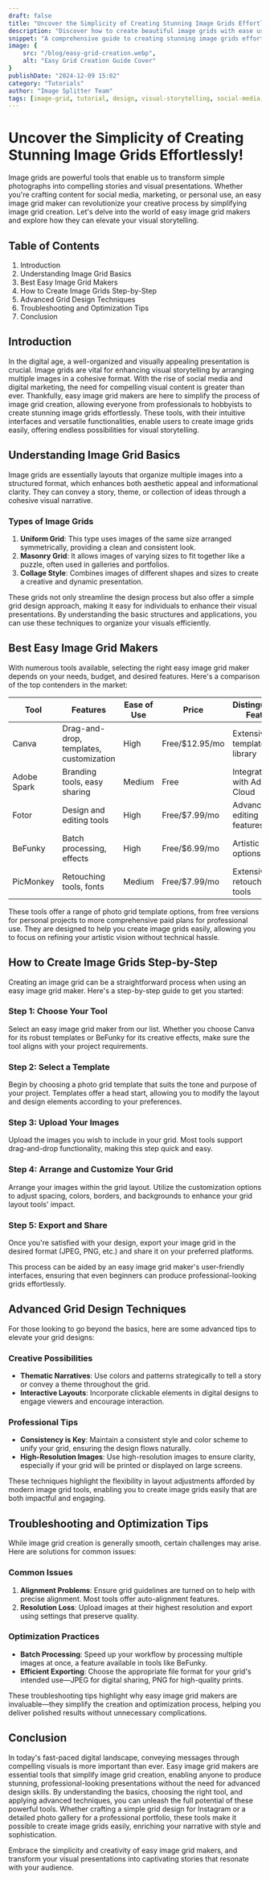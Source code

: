 ```yaml
---
draft: false
title: "Uncover the Simplicity of Creating Stunning Image Grids Effortlessly!"
description: "Discover how to create beautiful image grids with ease using modern grid maker tools. Learn essential techniques, best practices, and professional tips for crafting compelling visual stories through organized image layouts."
snippet: "A comprehensive guide to creating stunning image grids effortlessly, perfect for social media enthusiasts, marketers, and creative professionals."
image: {
    src: "/blog/easy-grid-creation.webp",
    alt: "Easy Grid Creation Guide Cover"
}
publishDate: "2024-12-09 15:02"
category: "Tutorials"
author: "Image Splitter Team"
tags: [image-grid, tutorial, design, visual-storytelling, social-media, creativity]
---
```


# Uncover the Simplicity of Creating Stunning Image Grids Effortlessly!

Image grids are powerful tools that enable us to transform simple photographs into compelling stories and visual presentations. Whether you're crafting content for social media, marketing, or personal use, an easy image grid maker can revolutionize your creative process by simplifying image grid creation. Let's delve into the world of easy image grid makers and explore how they can elevate your visual storytelling.

## Table of Contents
1. Introduction
2. Understanding Image Grid Basics
3. Best Easy Image Grid Makers
4. How to Create Image Grids Step-by-Step
5. Advanced Grid Design Techniques
6. Troubleshooting and Optimization Tips
7. Conclusion

## Introduction

In the digital age, a well-organized and visually appealing presentation is crucial. Image grids are vital for enhancing visual storytelling by arranging multiple images in a cohesive format. With the rise of social media and digital marketing, the need for compelling visual content is greater than ever. Thankfully, easy image grid makers are here to simplify the process of image grid creation, allowing everyone from professionals to hobbyists to create stunning image grids effortlessly. These tools, with their intuitive interfaces and versatile functionalities, enable users to create image grids easily, offering endless possibilities for visual storytelling.

## Understanding Image Grid Basics

Image grids are essentially layouts that organize multiple images into a structured format, which enhances both aesthetic appeal and informational clarity. They can convey a story, theme, or collection of ideas through a cohesive visual narrative.

### Types of Image Grids

1. **Uniform Grid**: This type uses images of the same size arranged symmetrically, providing a clean and consistent look.
2. **Masonry Grid**: It allows images of varying sizes to fit together like a puzzle, often used in galleries and portfolios.
3. **Collage Style**: Combines images of different shapes and sizes to create a creative and dynamic presentation.

These grids not only streamline the design process but also offer a simple grid design approach, making it easy for individuals to enhance their visual presentations. By understanding the basic structures and applications, you can use these techniques to organize your visuals efficiently.

## Best Easy Image Grid Makers

With numerous tools available, selecting the right easy image grid maker depends on your needs, budget, and desired features. Here's a comparison of the top contenders in the market:

| Tool          | Features                              | Ease of Use | Price        | Distinguishing Feature |
|---------------|---------------------------------------|-------------|--------------|------------------------|
| Canva         | Drag-and-drop, templates, customization| High        | Free/$12.95/mo | Extensive template library |
| Adobe Spark   | Branding tools, easy sharing          | Medium      | Free         | Integration with Adobe Cloud |
| Fotor         | Design and editing tools              | High        | Free/$7.99/mo | Advanced editing features |
| BeFunky       | Batch processing, effects             | High        | Free/$6.99/mo | Artistic effect options |
| PicMonkey     | Retouching tools, fonts               | Medium      | Free/$7.99/mo | Extensive retouching tools |

These tools offer a range of photo grid template options, from free versions for personal projects to more comprehensive paid plans for professional use. They are designed to help you create image grids easily, allowing you to focus on refining your artistic vision without technical hassle.

## How to Create Image Grids Step-by-Step

Creating an image grid can be a straightforward process when using an easy image grid maker. Here's a step-by-step guide to get you started:

### Step 1: Choose Your Tool

Select an easy image grid maker from our list. Whether you choose Canva for its robust templates or BeFunky for its creative effects, make sure the tool aligns with your project requirements.

### Step 2: Select a Template

Begin by choosing a photo grid template that suits the tone and purpose of your project. Templates offer a head start, allowing you to modify the layout and design elements according to your preferences.

### Step 3: Upload Your Images

Upload the images you wish to include in your grid. Most tools support drag-and-drop functionality, making this step quick and easy.

### Step 4: Arrange and Customize Your Grid

Arrange your images within the grid layout. Utilize the customization options to adjust spacing, colors, borders, and backgrounds to enhance your grid layout tools' impact.

### Step 5: Export and Share

Once you're satisfied with your design, export your image grid in the desired format (JPEG, PNG, etc.) and share it on your preferred platforms.

This process can be aided by an easy image grid maker's user-friendly interfaces, ensuring that even beginners can produce professional-looking grids effortlessly.

## Advanced Grid Design Techniques

For those looking to go beyond the basics, here are some advanced tips to elevate your grid designs:

### Creative Possibilities

- **Thematic Narratives**: Use colors and patterns strategically to tell a story or convey a theme throughout the grid.
- **Interactive Layouts**: Incorporate clickable elements in digital designs to engage viewers and encourage interaction.

### Professional Tips

- **Consistency is Key**: Maintain a consistent style and color scheme to unify your grid, ensuring the design flows naturally.
- **High-Resolution Images**: Use high-resolution images to ensure clarity, especially if your grid will be printed or displayed on large screens.

These techniques highlight the flexibility in layout adjustments afforded by modern image grid tools, enabling you to create image grids easily that are both impactful and engaging.

## Troubleshooting and Optimization Tips

While image grid creation is generally smooth, certain challenges may arise. Here are solutions for common issues:

### Common Issues

1. **Alignment Problems**: Ensure grid guidelines are turned on to help with precise alignment. Most tools offer auto-alignment features.
2. **Resolution Loss**: Upload images at their highest resolution and export using settings that preserve quality.

### Optimization Practices

- **Batch Processing**: Speed up your workflow by processing multiple images at once, a feature available in tools like BeFunky.
- **Efficient Exporting**: Choose the appropriate file format for your grid's intended use—JPEG for digital sharing, PNG for high-quality prints.

These troubleshooting tips highlight why easy image grid makers are invaluable—they simplify the creation and optimization process, helping you deliver polished results without unnecessary complications.

## Conclusion

In today's fast-paced digital landscape, conveying messages through compelling visuals is more important than ever. Easy image grid makers are essential tools that simplify image grid creation, enabling anyone to produce stunning, professional-looking presentations without the need for advanced design skills. By understanding the basics, choosing the right tool, and applying advanced techniques, you can unleash the full potential of these powerful tools. Whether crafting a simple grid design for Instagram or a detailed photo gallery for a professional portfolio, these tools make it possible to create image grids easily, enriching your narrative with style and sophistication.

Embrace the simplicity and creativity of easy image grid makers, and transform your visual presentations into captivating stories that resonate with your audience.
